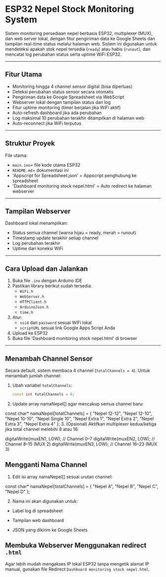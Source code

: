 # ESP32 Nepel Stock Monitoring System

Sistem monitoring persediaan nepel berbasis ESP32, multiplexer (MUX), dan web server lokal, dengan fitur pengiriman data ke Google Sheets dan tampilan real-time status melalui halaman web. Sistem ini digunakan untuk mendeteksi apakah stok nepel tersedia (`ready`) atau habis (`runout`), dan mencatat log perubahan status serta uptime WiFi ESP32.

---

## Fitur Utama

- Monitoring hingga 4 channel sensor digital (bisa diperluas)
- Deteksi perubahan status sensor secara otomatis
- Pengiriman data ke Google Spreadsheet via WebScript
- Webserver lokal dengan tampilan status dan log
- Fitur uptime monitoring (timer berjalan jika WiFi aktif)
- Auto-refresh dashboard jika ada perubahan
- Log maksimal 10 perubahan terakhir ditampilkan di halaman web
- Auto-reconnect jika WiFi terputus

---

## Struktur Proyek

File utama:
- `main.ino`= file kode utama ESP32
- `README.md`= dokumentasi ini
- 'Appscript for Spreadsheet.json' = Appscript penghubung ke spreadsheet
- 'Dashboard monitoring stock nepel.html' = Auto redirect ke halaman webserver
---

## Tampilan Webserver

Dashboard lokal menampilkan:
- Status semua channel (warna hijau = ready, merah = runout)
- Timestamp update terakhir setiap channel
- Log perubahan terakhir
- Uptime dari koneksi WiFi

---

##  Cara Upload dan Jalankan

1. Buka file `.ino` dengan Arduino IDE
2. Pastikan library berikut sudah tersedia:
   - `WiFi.h`
   - `WebServer.h`
   - `HTTPClient.h`
   - `ArduinoJson.h`
   - `time.h`
3. Atur:
   - `ssid` dan `password` sesuai WiFi lokal
   - `scriptURL` sesuai link Google Apps Script Anda
4. Upload ke ESP32
5. Buka file 'Dashboard monitoring stock nepel.html' di browser

---

## Menambah Channel Sensor

Secara default, sistem membaca 4 channel (`totalChannels = 4`). Untuk menambah jumlah channel:

1. Ubah variabel `totalChannels`:
   ```cpp
   const int totalChannels = 8;
2. Update array namaNepel[] agar mencakup semua channel baru:

const char* namaNepel[totalChannels] = {
"Nepel 12-12", "Nepel 12-10", "Nepel 10-10", "Nepel Single 10",
"Nepel Extra 1", "Nepel Extra 2", "Nepel Extra 3", "Nepel Extra 4"
	};
3. (Opsional) Aktifkan multiplexer kedua/ketiga jika total channel melebihi 8 atau 16:

digitalWrite(muxEN1, LOW);  // Channel 0–7
digitalWrite(muxEN2, LOW);  // Channel 8–15 (MUX 2)
digitalWrite(muxEN3, LOW);  // Channel 16–23 (MUX 3)

## Mengganti Nama Channel
1. Edit isi array namaNepel[] sesuai urutan channel:

const char* namaNepel[totalChannels] = {
  "Nepel A", "Nepel B", "Nepel C", "Nepel D"
};

2. Nama ini akan digunakan untuk:

- Label log di spreadsheet

- Tampilan web dashboard

- JSON yang dikirim ke Google Sheets

## Membuka Webserver Menggunakan redirect `.html`

Agar lebih mudah mengakses IP lokal ESP32 tanpa mengetik alamat IP manual, gunakan file Redirect `Dashboard monitoring stock nepel.html`.


